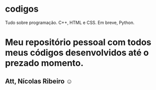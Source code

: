 # codigos
Tudo sobre programação. C++, HTML e CSS. Em breve, Python.

# Meu repositório pessoal com todos meus códigos desenvolvidos até o prezado momento.

## Att, Nícolas Ribeiro ☺
